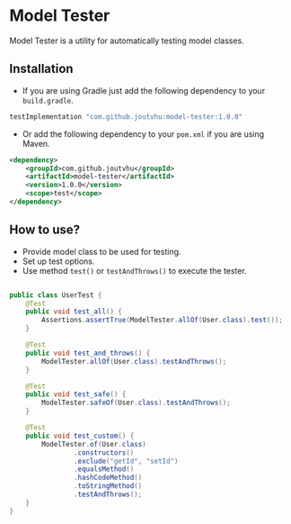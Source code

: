 # Model Tester

Model Tester is a utility for automatically testing model classes.

## Installation

- If you are using Gradle just add the following dependency to your `build.gradle`.

```groovy
testImplementation "com.github.joutvhu:model-tester:1.0.0"
```

- Or add the following dependency to your `pom.xml` if you are using Maven.

```xml
<dependency>
    <groupId>com.github.joutvhu</groupId>
    <artifactId>model-tester</artifactId>
    <version>1.0.0</version>
    <scope>test</scope>
</dependency>
```

## How to use?

- Provide model class to be used for testing.
- Set up test options.
- Use method `test()` or `testAndThrows()` to execute the tester.

```java

public class UserTest {
    @Test
    public void test_all() {
        Assertions.assertTrue(ModelTester.allOf(User.class).test());
    }

    @Test
    public void test_and_throws() {
        ModelTester.allOf(User.class).testAndThrows();
    }

    @Test
    public void test_safe() {
        ModelTester.safeOf(User.class).testAndThrows();
    }

    @Test
    public void test_custom() {
        ModelTester.of(User.class)
                .constructors()
                .exclude("getId", "setId")
                .equalsMethod()
                .hashCodeMethod()
                .toStringMethod()
                .testAndThrows();
    }
}
```
